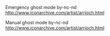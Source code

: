 
Emergency ghost mode by-nc-nd http://www.iconarchive.com/artist/arrioch.html

Manual ghost mode by-nc-nd http://www.iconarchive.com/artist/arrioch.html
